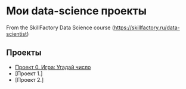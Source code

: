 # Мои data-science проекты
From the SkillFactory Data Science course (https://skillfactory.ru/data-scientist)

## Проекты

* [Проект 0. Игра: Угадай число](https://github.com/Craus33/sf_data_science/tree/main/Project_0)
* [Проект 1.]
* [Проект 2.]

